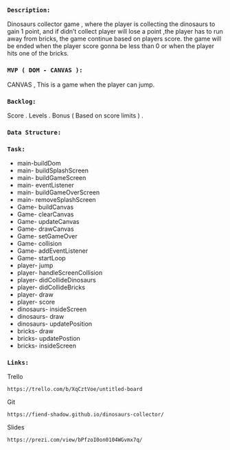 ### `Description:`

Dinosaurs collector game , where the player is collecting the dinosaurs to gain 1 point, and if didn’t collect player will lose a point ,the player has to run away from bricks, the game continue based on players score. the game will be ended when the player score gonna be less than 0 or when the player hits one of the bricks.

### `MVP ( DOM - CANVAS ):`

CANVAS , This is a game when the player can jump.

### `Backlog:`

Score .
Levels .
Bonus ( Based on score limits ) .

### `Data Structure:`


### `Task:`
- main-buildDom
- main- buildSplashScreen
- main- buildGameScreen
- main- eventListener
- main- buildGameOverScreen
- main- removeSplashScreen
- Game- buildCanvas
- Game- clearCanvas
- Game- updateCanvas
- Game- drawCanvas
- Game- setGameOver
- Game- collision
- Game- addEventListener
- Game- startLoop
- player- jump
- player- handleScreenCollision
- player- didCollideDinosaurs
- player- didCollideBricks
- player- draw
- player- score
- dinosaurs- insideScreen
- dinosaurs- draw
- dinosaurs- updatePosition
- bricks- draw
- bricks- updatePostion
- bricks- insideScreen

### `Links:`

Trello
```
https://trello.com/b/XqCztVoe/untitled-board
```

Git
```
https://fiend-shadow.github.io/dinosaurs-collector/
```

Slides
```
https://prezi.com/view/bPfzoI0on0104WGvmx7q/
```